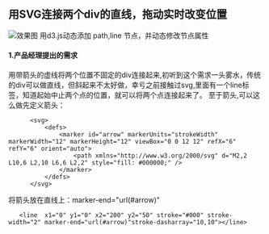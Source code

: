 ## 用SVG连接两个div的直线，拖动实时改变位置
![效果图](https://github.com/liubin915249126/javascript/blob/master/SVG/image/svgDrag.gif)
用d3.js动态添加 path,line 节点，并动态修改节点属性

#### 1.产品经理提出的需求
>
  用带箭头的虚线将两个位置不固定的div连接起来,初听到这个需求一头雾水，传统的div可以做直线，但斜起来不太好做，幸亏之前接触过svg,里面有一个line标签，知道起始中止两个点的位置，就可以将两个点连接起来了。
  至于箭头,可以这么做先定义箭头：
  ```
        <svg>
            <defs>
                <marker id="arrow" markerUnits="strokeWidth" markerWidth="12" markerHeight="12" viewBox="0 0 12 12" refX="6" refY="6" orient="auto">
                    <path xmlns="http://www.w3.org/2000/svg" d="M2,2 L10,6 L2,10 L6,6 L2,2" style="fill: #000000;" />
                </marker>
            </defs>
        </svg>
  ```
  将箭头放在直线上：marker-end="url(#arrow)"
  ```
     <line  x1="0" y1="0" x2="200" y2="50" stroke="#000" stroke-width="2" marker-end="url(#arrow)"stroke-dasharray="10,10"></line> 
  ```
>
